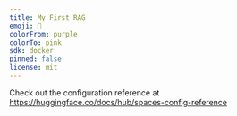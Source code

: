 ```yaml
---
title: My First RAG
emoji: 🚀
colorFrom: purple
colorTo: pink
sdk: docker
pinned: false
license: mit
---
```


Check out the configuration reference at https://huggingface.co/docs/hub/spaces-config-reference
